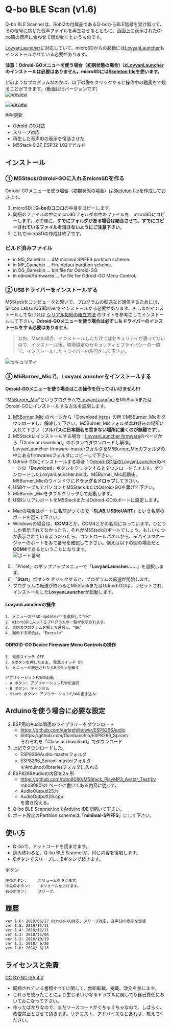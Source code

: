 # Q-bo BLE Scan (v1.6)
Q-bo BLE Scannerは、Robi2の付属品であるQ-boからBLE信号を受け取って、その信号に応じた音声ファイルを再生させるとともに、画面上に表示されたQ-bo風の音声に合わせて顔が動くというものです。

[LovyanLauncher](https://github.com/lovyan03/M5Stack_LovyanLauncher)に対応していて、microSDからの起動には[LovyanLauncher](https://github.com/lovyan03/M5Stack_LovyanLauncher)もインストールされている必要があります。

**注意：Odroid-GOメニューを使う場合（初期状態の場合）は[LovyanLauncher](https://github.com/lovyan03/M5Stack_LovyanLauncher)のインストールは必要はありません。microSDには[Skeleton file](https://wiki.odroid.com/odroid_go/make_sd_card)を使います。**
どのようなプログラムなのかは、以下の像をクリックすると操作中の動画をで観ることができます。(動画は旧バージョンです）<br>
[![preview](images/preview1.png)](https://www.youtube.com/watch?v=-vYVtkeuwOw)

[![preview](images/preview2.png)](https://www.youtube.com/watch?v=OtDAhQ7s60I)

###更新
- Odroid-GO対応
- スリープ対応
- 再生した音声IDの表示を復活させた
- M5Stack 0.27, ESP32 1.02でビルド

## インストール

### ① M5Stack/Odroid-GOに入れるmicroSDを作る
Odroid-GOメニューを使う場合（初期状態の場合）は[Skeleton file](https://wiki.odroid.com/odroid_go/make_sd_card)を作成しておきます。

1. microSDに**Q-boのココロ**の中身をコピーします。
2. 同梱のファイルの中にmicroSDフォルダの中のファイルを、microSDにコピーします。その際に、**すでにフォルダがある場合は結合させて、すでにコピーされているファイルを消さないようにご注意下さい**。
3. これでmicroSDの作成は終了です。

### ビルド済みファイル
- in M5_Gamebin ... 4M minimal SPIFFS partition scheme.
- in MF_Gamebin ... Fire defaut partition scheme.
- in OG_Gamebin ... bin file for Odroid-GO.
- in odroid/firmwares ... fw file for Odroid-GO Menu Control.

### ② USBドライバーをインストールする
M5Stackをコンピュータと繋いで、プログラムの転送など通信するためには、Silicon LabsのUSBDriverをインストールする必要があります。もしまだインストールしてなければ
[シリアル接続の確立方法](https://docs.m5stack.com/#/ja/related_documents/establish_serial_connection)
のサイトを参考にしてインストールして下さい。**Odroid-GOメニューを使う場合は必ずしもドライバーのインストールをする必要はありません**

> なお、Macの場合、インストールしただけではセキュリティが通ってないので、インストール後、環境設定のセキュリティとプライバシーの一般で、インストールしたドライバーの許可をして下さい。
> 
![セキュリティ](images/kyoka.jpg)

### ③ M5Burner_Micで、LovyanLauncherをインストールする
**Odroid-GOメニューを使う場合はこの操作を行ってはいけません!!!**

"[M5Burner_Mic](https://github.com/micutil/M5Burner_Mic)"というプログラムで[LovyanLauncher](https://github.com/lovyan03/M5Stack_LovyanLauncher)をM5StackまたはOdroid-GOにインストールする方法を説明します。

1. [M5Burner_Mic](https://github.com/micutil/M5Burner_Mic) のページから「Download [here](http://micutil.com/download/M5Burner_Mic.zip)」の所でM5Burner\_Micをダウンロードし、解凍して下さい。M5Burner\_Micフォルダはお好みの場所に入れて下さい（**フルパスに日本語名を含まない場所に置くのが無難です**）。
2. M5Stackにインストールする場合：[LovyanLauncher firmware](https://github.com/lovyan03/LovyanLauncher-firmware)のページから「Clone or download」のボタンでダウンロードし解凍。LovyanLauncher-firmware-masterフォルダをM5Burner\_Micのフォルダの中にあるfirmwaresフォルダにコピーして下さい。
3. Odroid-GOにインストールする場合：[Odroid-GO版のLovyanLauncher](https://github.com/lovyan03/M5Stack_LovyanLauncher/blob/master/LovyanLauncher/build_odroid_go/LovyanLauncher.bin)のページの「Download」ボタンをクリックするとダウンロードできます。ダウンロードしたLovyanLauncher.binは、M5Burner\_Mic起動後、M5Burner\_Micのウインドウに**ドラッグ＆ドロップ**して下さい。
2. USBケーブルでパソコンとM5StackまたはOdroid-GOを繋げて下さい。
3. M5Burner\_Micをダブルクリックして起動します。
4. USBシリアルポートをM5StackまたはOdroid-GOのポートに設定します。
 - Macの場合はポートに名前がつくので「**SLAB_USBtoUART**」という名前のポートを選んで下さい。
 - Windowsの場合は、**COM3**とか、COM4とかの名前になっています。ひとつしか表示されてなかったら、それがM5Stackのポートでしょう。もしいくつか表示されているようだったら、コントロールパネルから、デバイスマネージャーのポートをみて番号を確認して下さい。例えば以下の図の場合だと**COM4**であるということになります。<br>![ポート番号](images/portnum.jpg)
5. 「Priset」のポップアップメニューで「**LovyanLauncher......**」を選択します。
6. 「**Start**」ボタンをクリックすると、プログラムの転送が開始します。
7. プログラムの転送が終わるとM5StackまたはOdroid-GOは、リセットされ、インストールした**LovyanLauncher**が起動します。

#### LovyanLauncherの操作
	1. メニューの**SD-Updater**を選択して"OK"
	2. microSDに入ってるプログラムの一覧が表示されます。
	3. 目的のプログラムを探して選択し、"OK"
	4. 起動する場合は、"Execute"

#### ODROID-GO Device Firmware Menu Controlsの操作

	1. 電源スイッチ OFF
	2. Bボタンを押したまま, 電源スイッチ On
	3. メニューが表示されたらBボタンを離す

	アプリケーションF/Wの起動
	- A ボタン: アプリケーションF/Wを選択
	- B ボタン: キャンセル
	- Start ボタン: アプリケーションF/Wの書き込み


## Arduinoを使う場合に必要な設定
2. ESP用のAudio関連のライブラリーをダウンロード
	- https://github.com/earlephilhower/ESP8266Audio
	- bhttps://github.com/Gianbacchio/ESP8266_Spiram<br>
	それぞれを「Close or download」でダウンロード
3. 上記でダウンロードした、
	- ESP8266Audio-masterフォルダ
	- ESP8266_Spiram-masterフォルダ<br>
	をArduinoのlibrariesフォルダに入れる
4. ESP8266Audioの内容を2ヶ所
	- https://github.com/robo8080/M5Stack_PlayMP3_Avatar_Test​(by robo8080)の ページに書いてある内容に従って、
	- AudioOutputI2S.h
	- AudioOutputI2S.cpp<br>
	を書き換える。
5. Q-bo BLE Scanner.inoをArduino IDEで開いて下さい。
6. ボード設定のPartition schemeは「**minimal-SPIFFS**」にして下さい。


## 使い方
- Q-boで、ドットコードを読ませます。
- 読み終わると、Q-bo BLE Scannerが、同じ内容を復唱します。
- Cボタンでスリープし、Bボタンで起きます。
 
ボタン

	左のボタン:		ボリュームを下げます。
	中央のボタン:	ボリュームを上げます。
	右のボタン:		スリープ。
	
## 履歴
	ver 1.6: 2019/05/17 Odroid-GO対応, スリープ対応, 音声IDの表示を復活
	ver 1.5: 2019/01/11
	ver 1.4: 2018/12/11
	ver 1.3: 2018/11/04
	ver 1.2: 2018/10/19
	ver 1.1: 2018/ 6/26
	ver 1.0: 2018/ 6/16


## ライセンスと免責
[CC BY-NC-SA 4.0](https://creativecommons.org/licenses/by-nc-sa/4.0/deed.ja)

- 同梱されている書類すべてに関して、無断転載、掲載、改変を禁じます。
- これらを使ったことにより生じるいかなるトラブルに関しても自己責任においておこなって下さい。
- 作ったばかりなので、まだソースコードがぐちゃぐちゃなので、しばらく、改変禁止とさせて頂きます。リクエスト、アドバイスなどあれば、教えてください。
